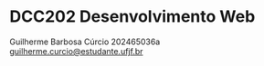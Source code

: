 # DCC202 Desenvolvimento Web
Guilherme Barbosa Cúrcio 202465036a   
guilherme.curcio@estudante.ufjf.br